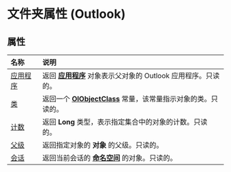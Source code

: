 
# 文件夹属性 (Outlook)

## 属性



|**名称**|**说明**|
|:-----|:-----|
|[应用程序](15832495-19df-808e-f4eb-c8f1e9bad23d.md)|返回 **[应用程序](797003e7-ecd1-eccb-eaaf-32d6ddde8348.md)** 对象表示父对象的 Outlook 应用程序。只读的。|
|[类](a3ed049d-1716-55e1-d44a-6401797b53fd.md)|返回一个 **[OlObjectClass](33d724b3-df3c-2a7f-a80f-93b66d96f588.md)** 常量，该常量指示对象的类。只读的。|
|[计数](b1884cc1-5b50-0ea8-315a-3616d11db0e6.md)|返回 **Long** 类型，表示指定集合中的对象的计数。只读的。|
|[父级](4fe483ec-7e6e-ca82-8a1d-d039a7b9e89c.md)|返回指定对象的 **对象** 的父级。只读的。|
|[会话](1f8d8e11-d4d9-6769-37af-5c97e1413023.md)|返回当前会话的 **[命名空间](f0dcaa19-07f5-5d42-a3bf-2e42b7885644.md)** 的对象。只读的。|
